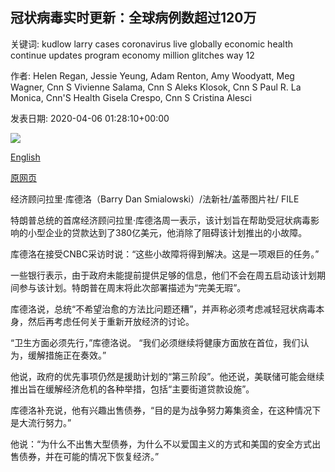 ## 冠状病毒实时更新：全球病例数超过120万

关键词: kudlow larry cases coronavirus live globally economic health continue updates program economy million glitches way 12

作者: Helen Regan, Jessie Yeung, Adam Renton, Amy Woodyatt, Meg Wagner, Cnn S Vivienne Salama, Cnn S Aleks Klosok, Cnn S Paul R. La Monica, Cnn'S Health Gisela Crespo, Cnn S Cristina Alesci

发表日期: 2020-04-06 01:28:10+00:00

![](https://cdn.cnn.com/cnnnext/dam/assets/200213175741-04-coronavirus-0213-super-tease.jpg)

[English](Coronavirus%20live%20updates%3A%20Cases%20top%201.2%20million%20globally.md)

[原网页](https://edition.cnn.com/world/live-news/coronavirus-pandemic-04-06-20/index.html)

经济顾问拉里·库德洛（Barry Dan Smialowski）/法新社/盖蒂图片社/ FILE

特朗普总统的首席经济顾问拉里·库德洛周一表示，该计划旨在帮助受冠状病毒影响的小型企业的贷款达到了380亿美元，他消除了阻碍该计划推出的小故障。

库德洛在接受CNBC采访时说：“这些小故障将得到解决。这是一项艰巨的任务。”

一些银行表示，由于政府未能提前提供足够的信息，他们不会在周五启动该计划期间参与该计划。特朗普在周末将此次部署描述为“完美无瑕”。

库德洛说，总统“不希望治愈的方法比问题还糟”，并声称必须考虑减轻冠状病毒本身，然后再考虑任何关于重新开放经济的讨论。

“卫生方面必须先行，”库德洛说。 “我们必须继续将健康方面放在首位，我们认为，缓解措施正在奏效。”

他说，政府的优先事项仍然是援助计划的“第三阶段”。他还说，美联储可能会继续推出旨在缓解经济危机的各种举措，包括“主要街道贷款设施”。

库德洛补充说，他有兴趣出售债券，“目的是为战争努力筹集资金，在这种情况下是大流行努力。”

他说：“为什么不出售大型债券，为什么不以爱国主义的方式和美国的安全方式出售债券，并在可能的情况下恢复经济。”